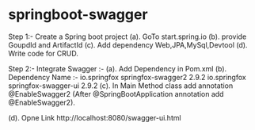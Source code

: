# springboot-swagger

Step 1:- 
Create a Spring boot project 
 (a). GoTo start.spring.io 
 (b). provide GoupdId and ArtifactId 
 (c). Add dependency Web,JPA,MySql,Devtool
 (d). Write code for CRUD.
 
 Step 2:-
 Integrate Swagger :-
  (a). Add Dependency in Pom.xml
  (b). Dependency Name :- 
        <dependency>
             <groupId>io.springfox</groupId>
             <artifactId>springfox-swagger2</artifactId>
             <version>2.9.2</version>
       </dependency>
       <dependency>
            <groupId>io.springfox</groupId>
            <artifactId>springfox-swagger-ui</artifactId>
            <version>2.9.2</version>
       </dependency>
   (c). In Main Method class add annotation @EnableSwagger2 (After @SpringBootApplication annotation add @EnableSwagger2).
   
   (d). Opne Link http://localhost:8080/swagger-ui.html
 
